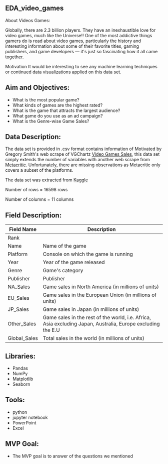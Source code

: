 ## EDA_video_games

About Videos Games:

Globally, there are 2.3 billion players. They have an inexhaustible love for video games, much like the Universe!! One of the most addictive things gamers do is read about video games, particularly the history and interesting information about some of their favorite titles, gaming publishers, and game developers — it's just so fascinating how it all came together.

Motivation
It would be interesting to see any machine learning techniques or continued data visualizations applied on this data set.


## Aim and Objectives:

* What is the most popular game?
* What kinds of games are the highest rated?
* What is the game that attracts the largest audience?
* What game do you use as an ad campaign?
* What is the Genre-wise Game Sales?

## Data Description:
The data set is provided in .csv format contains information of Motivated by Gregory Smith's web scrape of VGChartz [Video Games Sales](https://www.kaggle.com/gregorut/datasets), this data set simply extends the number of variables with another web scrape from [Metacritic](https://www.metacritic.com/browse/games/release-date/available). Unfortunately, there are missing observations as Metacritic only covers a subset of the platforms.

The data set was extracted from [Kaggle](https://www.kaggle.com/rush4ratio/video-game-sales-with-ratings/version/2)

 Number of rows = 16598 rows 

 Number of columns = 11 columns 

## Field Description:

| Field Name        | Description                                                                                                |
|-------------------|------------------------------------------------------------------------------------------------------------|
| Rank              |                                                                                                            |
| Name              | Name of the game                                                                                           |
| Platform          | Console on which the game is running                                                                       |
| Year              | Year of the game released                                                                                  |
| Genre             | Game's category                                                                                            |
| Publisher         | Publisher                                                                                                  |
| NA_Sales	         | Game sales in North America (in millions of units)                                                         |
| EU_Sales	         | Game sales in the European Union (in millions of units)                                                    |
| JP_Sales	         | Game sales in Japan (in millions of units)                                                                 |
| Other_Sales       | Game sales in the rest of the world, i.e. Africa, Asia excluding Japan, Australia, Europe excluding the E.U|
| Global_Sales      | Total sales in the world (in millions of units)                                                            |



## Libraries:

* Pandas
* NumPy
* Matplotlib
* Seaborn

## Tools:

* python
* jupyter notebook
*  PowerPoint
*  Excel

## MVP Goal:
* The MVP goal is to answer of the questions we mentioned



